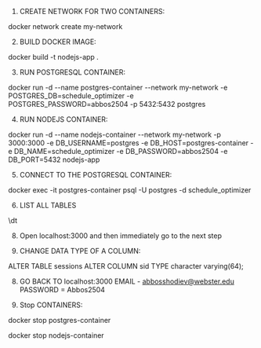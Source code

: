 1. CREATE NETWORK FOR TWO CONTAINERS:

docker network create my-network

2. BUILD DOCKER IMAGE:

docker build -t nodejs-app .

3. RUN POSTGRESQL CONTAINER:

docker run -d   --name postgres-container   --network my-network   -e POSTGRES_DB=schedule_optimizer   -e POSTGRES_PASSWORD=abbos2504   -p 5432:5432   postgres

4. RUN NODEJS CONTAINER:

docker run -d   --name nodejs-container   --network my-network   -p 3000:3000   -e DB_USERNAME=postgres   -e DB_HOST=postgres-container   -e DB_NAME=schedule_optimizer   -e DB_PASSWORD=abbos2504   -e DB_PORT=5432   nodejs-app

5. CONNECT TO THE POSTGRESQL CONTAINER:

docker exec -it postgres-container psql -U postgres -d schedule_optimizer

6. LIST ALL TABLES

\dt

8. Open localhost:3000 and then immediately go to the next step

7. CHANGE DATA TYPE OF A COLUMN:

ALTER TABLE sessions 
ALTER COLUMN sid TYPE character varying(64);

8. GO BACK TO localhost:3000
EMAIL - abbosshodiev@webster.edu
PASSWORD = Abbos2504

9. Stop CONTAINERS:

docker stop postgres-container 

docker stop nodejs-container
